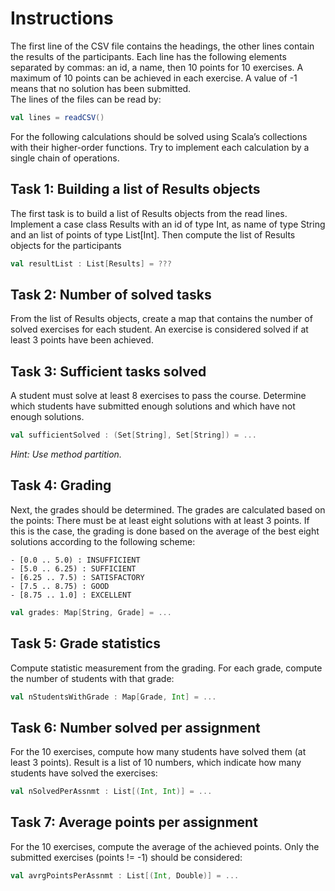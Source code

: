 # Instructions

The first line of the CSV file contains the headings, the other lines contain the results of the participants.
Each line has the following elements separated by commas: an id, a name, then 10 points for 10 exercises.
A maximum of 10 points can be achieved in each exercise. A value of -1 means that no solution has been
submitted.  
The lines of the files can be read by:  
```scala
val lines = readCSV()
```
For the following calculations should be solved using Scala’s collections with their higher-order
functions. Try to implement each calculation by a single chain of operations. 

## Task 1: Building a list of Results objects
The first task is to build a list of Results objects from the read lines. Implement a case class Results
with an id of type Int, as name of type String and an list of points of type List[Int]. Then compute
the list of Results objects for the participants  
```scala
val resultList : List[Results] = ???
``` 

## Task 2: Number of solved tasks
From the list of Results objects, create a map that contains the number of solved exercises for each
student. An exercise is considered solved if at least 3 points have been achieved.

## Task 3: Sufficient tasks solved
A student must solve at least 8 exercises to pass the course. Determine which students have submitted
enough solutions and which have not enough solutions.
```scala
val sufficientSolved : (Set[String], Set[String]) = ...
```
_Hint: Use method partition._

## Task 4: Grading

Next, the grades should be determined. The grades are calculated based on the points: There must be at least eight solutions with at least 3
points. If this is the case, the grading is done based on the average of the best eight solutions according
to the following scheme:
```
- [0.0 .. 5.0) : INSUFFICIENT
- [5.0 .. 6.25) : SUFFICIENT
- [6.25 .. 7.5) : SATISFACTORY
- [7.5 .. 8.75) : GOOD
- [8.75 .. 1.0] : EXCELLENT
```
```scala
val grades: Map[String, Grade] = ...
 ```

## Task 5: Grade statistics

Compute statistic measurement from the grading. For each grade, compute the number of students with
that grade:
```scala
val nStudentsWithGrade : Map[Grade, Int] = ...
```

## Task 6:  Number solved per assignment
For the 10 exercises, compute how many students have solved them (at least 3 points). Result is a list of
10 numbers, which indicate how many students have solved the exercises:
```scala
val nSolvedPerAssnmt : List[(Int, Int)] = ...
```

## Task 7: Average points per assignment
For the 10 exercises, compute the average of the achieved points. Only the submitted exercises (points
!= -1) should be considered:
```scala
val avrgPointsPerAssnmt : List[(Int, Double)] = ...
```